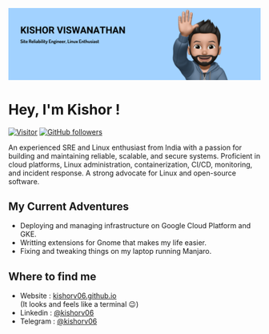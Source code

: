 ![Cover Picture](./cover.png)
# Hey, I'm Kishor !
[![Visitor](https://visitor-badge.laobi.icu/badge?page_id=kishorv06.kishorv06)](https://github.com/kishorv06)
[![GitHub followers](https://img.shields.io/github/followers/kishorv06.svg?style=social&label=Follow)](https://github.com/kishorv06?tab=followers)

An experienced SRE and Linux enthusiast from India with a passion for building and maintaining reliable, scalable, and secure systems. Proficient in cloud platforms, Linux administration, containerization, CI/CD, monitoring, and incident response. A strong advocate for Linux and open-source software.

## My Current Adventures
* Deploying and managing infrastructure on Google Cloud Platform and GKE.
* Writting extensions for Gnome that makes my life easier.
* Fixing and tweaking things on my laptop running Manjaro.

## Where to find me
* Website : [kishorv06.github.io](https://kishorv06.github.io/)  
(It looks and feels like a terminal 😉)
* Linkedin : [@kishorv06](https://www.linkedin.com/in/kishorv06)
* Telegram : [@kishorv06](https://t.me/kishorv06)
